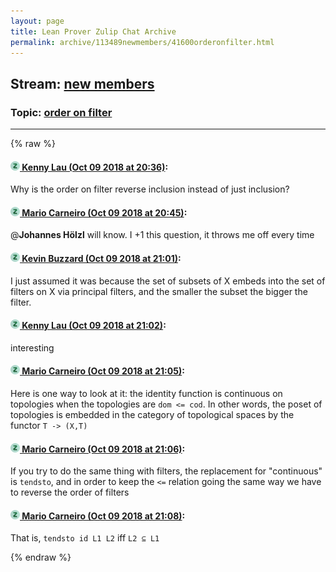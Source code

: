 ```yaml
---
layout: page
title: Lean Prover Zulip Chat Archive 
permalink: archive/113489newmembers/41600orderonfilter.html
---
```


## Stream: [new members](index.html)
### Topic: [order on filter](41600orderonfilter.html)

---


{% raw %}
#### [![Click to go to Zulip](../../assets/img/zulip2.png) Kenny Lau (Oct 09 2018 at 20:36)](https://leanprover.zulipchat.com/#narrow/stream/113489-new%20members/topic/order%20on%20filter/near/135489142):
Why is the order on filter reverse inclusion instead of just inclusion?

#### [![Click to go to Zulip](../../assets/img/zulip2.png) Mario Carneiro (Oct 09 2018 at 20:45)](https://leanprover.zulipchat.com/#narrow/stream/113489-new%20members/topic/order%20on%20filter/near/135489824):
@**Johannes Hölzl** will know. I +1 this question, it throws me off every time

#### [![Click to go to Zulip](../../assets/img/zulip2.png) Kevin Buzzard (Oct 09 2018 at 21:01)](https://leanprover.zulipchat.com/#narrow/stream/113489-new%20members/topic/order%20on%20filter/near/135490958):
I just assumed it was because the set of subsets of X embeds into the set of filters on X via principal filters, and the smaller the subset the bigger the filter.

#### [![Click to go to Zulip](../../assets/img/zulip2.png) Kenny Lau (Oct 09 2018 at 21:02)](https://leanprover.zulipchat.com/#narrow/stream/113489-new%20members/topic/order%20on%20filter/near/135491024):
interesting

#### [![Click to go to Zulip](../../assets/img/zulip2.png) Mario Carneiro (Oct 09 2018 at 21:05)](https://leanprover.zulipchat.com/#narrow/stream/113489-new%20members/topic/order%20on%20filter/near/135491228):
Here is one way to look at it: the identity function is continuous on topologies when the topologies are `dom <= cod`. In other words, the poset of topologies is embedded in the category of topological spaces by the functor `T -> (X,T)`

#### [![Click to go to Zulip](../../assets/img/zulip2.png) Mario Carneiro (Oct 09 2018 at 21:06)](https://leanprover.zulipchat.com/#narrow/stream/113489-new%20members/topic/order%20on%20filter/near/135491311):
If you try to do the same thing with filters, the replacement for "continuous" is `tendsto`, and in order to keep the `<=` relation going the same way we have to reverse the order of filters

#### [![Click to go to Zulip](../../assets/img/zulip2.png) Mario Carneiro (Oct 09 2018 at 21:08)](https://leanprover.zulipchat.com/#narrow/stream/113489-new%20members/topic/order%20on%20filter/near/135491420):
That is, `tendsto id L1 L2` iff `L2 ⊆ L1`


{% endraw %}
